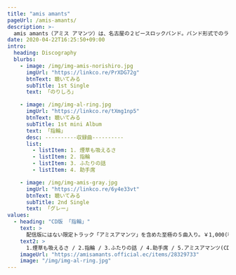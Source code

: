 ```yaml
---
title: "amis amants"
pageUrl: /amis-amants/
description: >-
  amis amants（アミス アマンツ）は、名古屋の２ピースロックバンド。バンド形式でのライブ活動を一時休止中。Gt.&Vo.高木勇気のソロ活動は続けております。
date: 2020-04-22T16:25:50+09:00
intro:
  heading: Discography
  blurbs:
    - image: /img/img-amis-norishiro.jpg
      imgUrl: "https://linkco.re/PrXDG72g"
      btnText: 聴いてみる
      subTitle: 1st Single
      text: 「のりしろ」

    - image: /img/img-al-ring.jpg
      imgUrl: "https://linkco.re/tXmg1np5"
      btnText: 聴いてみる
      subTitle: 1st mini Album
      text: 「指輪」
      desc: ----------収録曲----------
      list:
        - listItem: 1. 煙草も吸えるさ
        - listItem: 2. 指輪
        - listItem: 3. ふたりの話
        - listItem: 4. 助手席

    - image: /img/img-amis-gray.jpg
      imgUrl: "https://linkco.re/6y4e33vt"
      btnText: 聴いてみる
      subTitle: 2nd Single
      text: 「グレー」
values:
  - heading: "CD版 「指輪」"
    text: >
      配信版にはない限定トラック「アミスアマンツ」を含めた至極の５曲入り。￥1,000(税込)。
    text2: >
      1.煙草も吸えるさ / 2.指輪 / 3.ふたりの話 / 4.助手席 / 5.アミスアマンツ(CD版限定)
    imageUrl: "https://amisamants.official.ec/items/28329733"
    image: "/img/img-al-ring.jpg"
---
```


